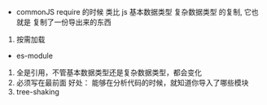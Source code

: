 - commonJS require 的时候 类比 js 
基本数据类型 复杂数据类型 的复制,
它也就是 复制了一份导出来的东西
1. 按需加载
- es-module
1. 全是引用，不管基本数据类型还是复杂数据类型，都会变化
2. 必须写在最前面 好处： 能够在分析代码的时候，就知道你导入了哪些模块
3. tree-shaking